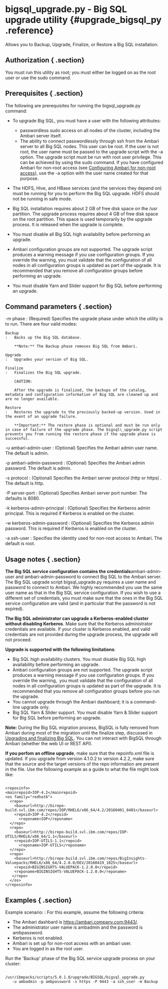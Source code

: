 # bigsql\_upgrade.py - Big SQL upgrade utility {#upgrade_bigsql_py .reference}

Allows you to Backup, Upgrade, Finalize, or Restore a Big SQL installation.

## Authorization { .section}

You must run this utility as root; you must either be logged on as the root user or use the sudo command.

## Prerequisites { .section}

The following are prerequisites for running the bigsql\_upgrade.py command:

-   To upgrade Big SQL, you must have a user with the following attributes:

    -   passwordless sudo access on all nodes of the cluster, including the Ambari server itself.
    -   The ability to connect passwordlessly through ssh from the Ambari server to all Big SQL nodes.
    This user can be root. If the user is not root, the user name must be passed to the upgrade script with the -a option. The upgrade script must be run with root user privilege. This can be achieved by using the sudo command. If you have configured Ambari for non-root access \(see [Configuring Ambari for non-root access](inst_non_root.md#)\), use the -a option with the user name created for that purpose.

-   The HDFS, Hive, and HBase services \(and the services they depend on\) must be running for you to perform the Big SQL upgrade. HDFS should not be running in safe mode.
-   Big SQL installation requires about 2 GB of free disk space on the /usr partition. The upgrade process requires about 4 GB of free disk space on the root partition. This space is used temporarily by the upgrade process. It is released when the upgrade is complete.
-   You must disable all Big SQL high availability before performing an upgrade.
-   Ambari configuration groups are not supported. The upgrade script produces a warning message if you use configuration groups. If you override the warning, you must validate that the configuration of all nodes in all configuration groups is updated as part of the upgrade. It is recommended that you remove all configuration groups before performing an upgrade.
-   You must disable Yarn and Slider support for Big SQL before performing an upgrade.

## Command parameters { .section}

-m phase
:   \(Required\) Specifies the upgrade phase under which the utility is to run. There are four valid modes:

    Backup
    :   Backs up the Big SQL database.

        **Note:** The Backup phase removes Big SQL from Ambari.

    Upgrade
    :   Upgrades your version of Big SQL.

    Finalize
    :   Finalizes the Big SQL upgrade.

        CAUTION:

        After the upgrade is finalized, the backups of the catalog, metadata and configuration information of Big SQL are cleaned up and are no longer available.

    Restore
    :   Restores the upgrade to the previously backed-up version. Used in the event of an upgrade failure.

        **Important:** The restore phase is optional and must be run only in case of failure of the upgrade phase. The bigsql\_upgrade.py script prevents you from running the restore phase if the upgrade phase is successful.

-u ambari-admin-user
:   \(Optional\) Specifies the Ambari admin user name. The default is admin.

-p ambari-admin-password
:   \(Optional\) Specifies the Ambari admin password. The default is admin.

-s protocol
:   \(Optional\) Specifies the Ambari server protocol \(http or https\) . The default is http.

-P server-port
:   \(Optional\) Specifies Ambari server port number. The defaults is 8080.

-k kerberos-admin-principal
:   \(Optional\) Specifies the Kerberos admin principal. This is required if Kerberos is enabled on the cluster.

-w kerberos-admin-password
:   \(Optional\) Specifies the Kerberos admin password. This is required if Kerberos is enabled on the cluster.

-a ssh-user
:   Specifies the identity used for non-root access to Ambari. The default is root.

## Usage notes { .section}

**The Big SQL service configuration contains the credentials**ambari-admin-user and ambari-admin-password to connect Big SQL to the Ambari server. The Big SQL upgrade script bigsql\_upgrade.py requires a user name and password to connect to Ambari. We highly recommended you use the same user name as that in the Big SQL service configuration. If you wish to use a different set of credentials, you must make sure that the ones in the Big SQL service configuration are valid \(and in particular that the password is not expired\).

**The Big SQL administrator can upgrade a Kerberos-enabled cluster without disabling Kerberos**. Make sure that the Kerberos administrator credentials are available. If your cluster is Kerberos enabled, and valid credentials are not provided during the upgrade process, the upgrade will not proceed.

**Upgrade is supported with the following limitations**:

-   Big SQL high availability clusters. You must disable Big SQL high availability before performing an upgrade.
-   Ambari configuration groups are not supported. The upgrade script produces a warning message if you use configuration groups. If you override the warning,  you must validate that the configuration of all nodes in all configuration groups is updated as part of the upgrade. It is recommended that you remove all configuration groups before you run the upgrade.
-   You cannot upgrade through the Ambari dashboard; it is a command-line upgrade only.
-   Big SQL Yarn & Slider support. You must disable Yarn & Slider support for Big SQL before performing an upgrade.

**Note:** During the Big SQL migration process, BigSQL is fully removed from Ambari during most of the migration until the finalize step, discussed in [Upgrading and finalizing Big SQL](migrate_up_bigsql.md#). You can not interact with BigSQL through Ambari \(whether the web UI or REST API\).

**If you perfom an offline upgrade**, make sure that the repoinfo.xml file is updated. If you upgrade from version 4.1.0.2 to version 4.2.2, make sure that the source and the target versions of the repo information are present in the file. Use the following example as a guide to what the file might look like:

```

<reposinfo>  
<mainrepoid>IOP-4.2</mainrepoid>  
<os family="redhat6">
  <repo>
    <baseurl>http://birepo-build.svl.ibm.com/repos/IOP/RHEL6/x86_64/4.2/20160401_0401</baseurl>
    <repoid>IOP-4.2</repoid>
      <reponame>IOP</reponame>
  </repo>
  <repo>
    <baseurl>http://birepo-build.svl.ibm.com/repos/IOP-UTILS/RHEL6/x86_64/1.1</baseurl>
    <repoid>IOP-UTILS-1.1</repoid>
      <reponame>IOP-UTILS</reponame>
  </repo>
  <repo>
    <baseurl>http://birepo-build.svl.ibm.com/repos/BigInsights-Valuepacks/RHEL6/x86_64/4.2.0.0/DEV/20160419_1025</baseurl>
    <repoid>BIGINSIGHTS-VALUEPACK-1.2.0.0</repoid>
    <reponame>BIGINSIGHTS-VALUEPACK-1.2.0.0</reponame>
   </repo>
  </os>
</reposinfo>
```

## Examples { .section}

Example scenario:
:   For this example, assume the following criteria:

-   The Ambari dashbard is https://ambari.company.com:9443/.
-   The administrator user name is ambadmin and the password is ambpassword.
-   Kerberos is not enabled.
-   Ambari is set up for non-root access with an ambari user.
-   You are logged in as the root user.

Run the 'Backup' phase of the Big SQL service upgrade process on your cluster:

```

/usr/ibmpacks/scripts/5.0.1.0/upgrade/BIGSQL/bigsql_upgrade.py 
   -u ambadmin -p ambpassword -s https -P 9443 -a ssh_user -m Backup
```

